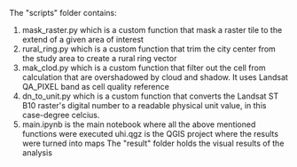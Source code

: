 The "scripts" folder contains:
1. mask_raster.py which is a custom function that mask a raster tile to the extend of a given area of interest
2. rural_ring.py which is a custom function that trim the city center from the study area to create a rural ring vector
3. mak_clod.py which is a custom function that filter out the cell from calculation that are overshadowed by cloud and shadow. It uses Landsat QA_PIXEL band as cell quality reference
4. dn_to_unit.py which is a custom function that converts the Landsat ST B10 raster's digital number to a readable physical unit value, in this case-degree celcius.
5. main.ipynb is the main notebook where all the above mentioned functions were executed
uhi.qgz is the QGIS project where the results were turned into maps
The "result" folder holds the visual results of the analysis 
